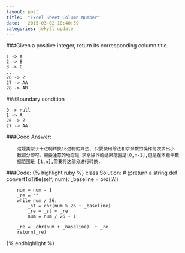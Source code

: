 ```yaml
---
layout: post
title:  "Excel Sheet Column Number"
date:   2015-03-02 10:40:59
categories: jekyll update
---
```


###Given a positive integer, return its corresponding column title.

    1 -> A
    2 -> B
    3 -> C
    ...
    26 -> Z
    27 -> AA
    28 -> AB 

###Boundary condition
        
    0 -> null
    1 -> A
    26 -> Z
    27 -> AA
    
    
###Good Answer:

        这题类似于十进制转换16进制的算法, 只要使用除法和求余数的操作每次求出小
        数部分即可。需要注意的地方是 求余操作的结果范围是[0,n-1],但是在本题中数
        据范围是 [1,n],需要将这部分进行转换.
    
###Code:
{% highlight ruby %}
class Solution:
    # @return a string
    def convertToTitle(self, num):
        _baseline = ord('A')
        
        num = num - 1
        _re = ""
        while num / 26:
            _st = chr(num % 26 + _baseline)
            _re = _st + _re
            num = num / 26 - 1
            
        _re =  chr(num + _baseline)  + _re
        return(_re)

{% endhighlight %}
